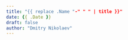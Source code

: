 ```yaml
---
title: "{{ replace .Name "-" " " | title }}"
date: {{ .Date }}
draft: false
author: "Dmitry Nikolaev"
---
```



